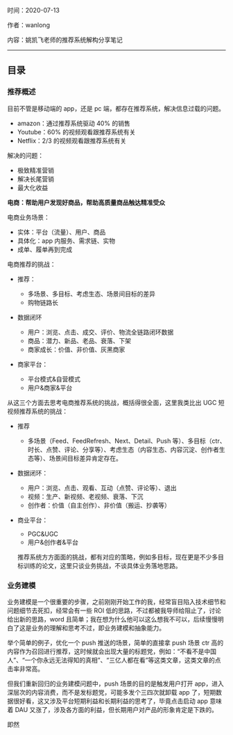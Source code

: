 时间：2020-07-13

作者：wanlong

内容：姚凯飞老师的推荐系统解构分享笔记

---

## 目录

### 推荐概述

目前不管是移动端的 app，还是 pc 端，都存在推荐系统，解决信息过载的问题。

- amazon：通过推荐系统驱动 40% 的销售
- Youtube：60% 的视频观看跟推荐系统有关
- Netflix：2/3 的视频观看跟推荐系统有关

解决的问题：

- 极致精准营销
- 解决长尾营销
- 最大化收益



**电商：帮助用户发现好商品，帮助高质量商品触达精准受众**

电商业务场景：

- 实体：平台（流量）、用户、商品
- 具体化：app 内服务、需求链、实物
- 成单、履单再到完成



电商推荐的挑战：

- 推荐：
  - 多场景、多目标、考虑生态、场景间目标的差异
  - 购物链路长

- 数据闭环
  - 用户：浏览、点击、成交、评价、物流全链路闭环数据
  - 商品：潜力、新品、老品、衰落、下架
  - 商家成长：价值、非价值、灰黑商家
- 商家平台：
  - 平台模式&自营模式
  - 用户&商家&平台

从这三个方面去思考电商推荐系统的挑战，概括得很全面，这里我类比出 UGC 短视频推荐系统的挑战：

- 推荐

  - 多场景（Feed、FeedRefresh、Next、Detail、Push 等）、多目标（ctr、时长、点赞、评论、分享等）、考虑生态（内容生态、内容沉淀、创作者生态等）、场景间目标差异肯定存在。

- 数据闭环：

  - 用户：浏览、点击、观看、互动（点赞、评论等）、退出
  - 视频：生产、新视频、老视频、衰落、下沉
  - 创作者：价值（自主创作）、非价值（搬运、抄袭等）

- 商业平台：

  - PGC&UGC
  - 用户&创作者&平台

  推荐系统方方面面的挑战，都有对应的策略，例如多目标，现在更是不少多目标训练的论文，这里只谈业务挑战，不谈具体业务落地思路。

### 业务建模

业务建模是一个很重要的步骤，之前刚刚开始工作的我，经常盲目陷入技术细节和问题细节去死扣，经常会有一些 ROI 低的思路，不过都被我导师给阻止了，讨论给出新的思路，word 且简单；我在想为什么他可以这么想我不可以，后续慢慢明白了这是业务的理解和思考不过，即业务建模和抽象能力。

举个简单的例子，优化一个 push 推送的场景，简单的直接拿 push 场景 ctr 高的内容作为召回进行推荐，这时候就会出现大量的标题党，例如：“不看不是中国人”、“一个你永远无法得知的真相”、“三亿人都在看”等这类文章，这类文章的点击率非常高。

但我们重新回归的业务建模问题中，push 场景的目的是触发用户打开 app，进入深层次的内容消费，而不是发标题党，可能多发个三四次就卸载 app 了，短期数据很好看，这又涉及平台短期利益和长期利益的思考了，毕竟点击启动 app 意味着 DAU 又涨了，涉及各方面的利益，但长期用户对产品的形象肯定是下跌的。

即然


